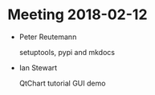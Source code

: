 # Meeting 2018-02-12

* Peter Reutemann

  setuptools, pypi and mkdocs

* Ian Stewart

  QtChart tutorial GUI demo

